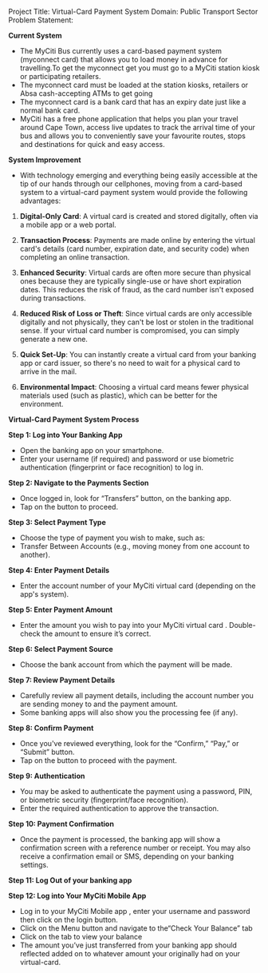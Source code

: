 Project Title: Virtual-Card Payment System
Domain: Public Transport Sector
Problem Statement:

**Current System**
- The MyCiti Bus currently uses a card-based payment system (myconnect card) that allows you to load money in advance for travelling.To get the myconnect get you must go to a MyCiti station kiosk or participating retailers.
- The myconnect card must be loaded at the station kiosks, retailers or Absa cash-accepting ATMs to get going
- The myconnect card is a bank card that has an expiry date just like a normal bank card.
- MyCiti has a free phone application that helps you plan your travel around Cape Town, access live updates to track the arrival time of your bus and allows you to conveniently save your favourite routes, stops and destinations for quick and easy access.


**System Improvement**
- With technology emerging and everything being easily accessible at the tip of our hands through our cellphones, moving from a card-based system to a virtual-card payment system would provide the following advantages:

1. **Digital-Only Card**: A virtual card is created and stored digitally, often via a mobile app or a web portal.

2. **Transaction Process**: Payments are made online by entering the virtual card's details (card number, expiration date, and security code) when completing an online transaction.

3. **Enhanced Security**: Virtual cards are often more secure than physical ones because they are typically single-use or have short expiration dates. This reduces the risk of fraud, as the card number isn't exposed during transactions.

4. **Reduced Risk of Loss or Theft**: Since virtual cards are only accessible digitally and not physically, they can't be lost or stolen in the traditional sense. If your virtual card number is compromised, you can simply generate a new one.

5. **Quick Set-Up**: You can instantly create a virtual card from your banking app or card issuer, so there's no need to wait for a physical card to arrive in the mail.

6. **Environmental Impact**: Choosing a virtual card means fewer physical materials used (such as plastic), which can be better for the environment.


**Virtual-Card Payment System Process**

**Step 1: Log into Your Banking App**
- Open the banking app on your smartphone.
- Enter your username (if required) and password or use biometric authentication (fingerprint or face recognition) to log in.
  
**Step 2: Navigate to the Payments Section**
- Once logged in, look for “Transfers” button, on the banking app.
- Tap on the button to proceed.
  
**Step 3: Select Payment Type**
- Choose the type of payment you wish to make, such as:
- Transfer Between Accounts (e.g., moving money from one account to another).
  
**Step 4: Enter Payment Details**
- Enter the account number of your MyCiti virtual card   (depending on the app's system).
  
**Step 5: Enter Payment Amount**
- Enter the amount you wish to pay into your MyCiti virtual card . Double-check the amount to ensure it’s correct.
  
**Step 6: Select Payment Source**
- Choose the bank account from which the payment will be made.
  
**Step 7: Review Payment Details**
- Carefully review all payment details, including the account number you are sending money to and the payment amount.
- Some banking apps will also show you the processing fee (if any).
  
**Step 8: Confirm Payment**
- Once you've reviewed everything, look for the “Confirm,” “Pay,” or “Submit” button.
- Tap on the button to proceed with the payment.
  
**Step 9: Authentication**
-  You may be asked to authenticate the payment using a password, PIN, or biometric security (fingerprint/face recognition).
 - Enter the required authentication to approve the transaction.
   
**Step 10: Payment Confirmation**
- Once the payment is processed, the banking app will show a confirmation screen with a reference number or receipt. You may also receive a confirmation email or SMS, depending on your banking settings.

**Step 11: Log Out of your banking app**

**Step 12: Log into Your MyCiti Mobile App**
- Log in to your MyCiti Mobile app , enter your username and password then click on the login button.
- Click on the Menu button and navigate to the“Check Your Balance” tab
- Click on the tab to view your balance 
- The amount you’ve just transferred from your banking app should reflected added on to whatever amount your originally had on your virtual-card.
